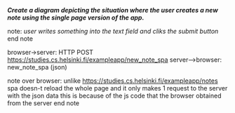 ***Create a diagram depicting the situation where the user creates a new note using the single page version of the app.***

note:
*user writes something into the text field and cliks the submit button*
end note

browser->server: HTTP POST https://studies.cs.helsinki.fi/exampleapp/new_note_spa
server-->browser: new_note_spa (json)

note over browser:
unlike https://studies.cs.helsinki.fi/exampleapp/notes
spa doesn-t reload the whole page and it only makes 1 request to the server with the json data
this is because of the js code that the browser obtained from the server
end note
